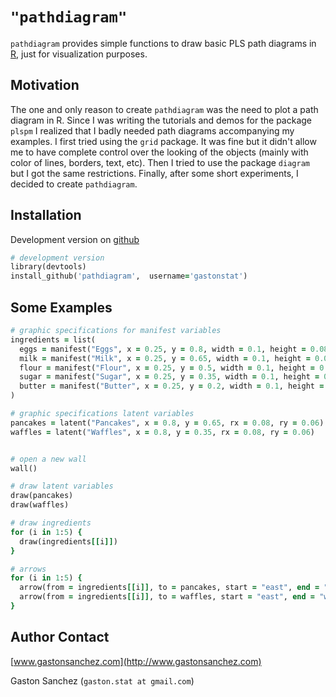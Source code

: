 # `"pathdiagram"`

`pathdiagram` provides simple functions to draw basic PLS path diagrams in [R](http://www.r-project.org/), just for visualization purposes.


## Motivation

The one and only reason to create `pathdiagram` was the need to plot a path diagram in R. Since I was writing the tutorials and demos for the package `plspm` I realized that I badly needed path diagrams accompanying my examples. I first tried using the `grid` package. It was fine but it didn't allow me to have complete control over the looking of the objects (mainly with color of lines, borders, text, etc). Then I tried to use the package `diagram` but I got the same restrictions. Finally, after some short experiments, I decided to create `pathdiagram`.  


## Installation

Development version on [github](https://github.com/gastonstat/pathdiagram)
```ruby
# development version 
library(devtools)
install_github('pathdiagram',  username='gastonstat')
```

## Some Examples

```ruby
# graphic specifications for manifest variables
ingredients = list(
  eggs = manifest("Eggs", x = 0.25, y = 0.8, width = 0.1, height = 0.08),
  milk = manifest("Milk", x = 0.25, y = 0.65, width = 0.1, height = 0.08),
  flour = manifest("Flour", x = 0.25, y = 0.5, width = 0.1, height = 0.08),
  sugar = manifest("Sugar", x = 0.25, y = 0.35, width = 0.1, height = 0.08),
  butter = manifest("Butter", x = 0.25, y = 0.2, width = 0.1, height = 0.08)
)

# graphic specifications latent variables
pancakes = latent("Pancakes", x = 0.8, y = 0.65, rx = 0.08, ry = 0.06)
waffles = latent("Waffles", x = 0.8, y = 0.35, rx = 0.08, ry = 0.06)


# open a new wall
wall()

# draw latent variables
draw(pancakes)
draw(waffles)

# draw ingredients
for (i in 1:5) {
  draw(ingredients[[i]])
}

# arrows
for (i in 1:5) {
  arrow(from = ingredients[[i]], to = pancakes, start = "east", end = "west")
  arrow(from = ingredients[[i]], to = waffles, start = "east", end = "west")
}
```

## Author Contact 

[www.gastonsanchez.com](http://www.gastonsanchez.com)

Gaston Sanchez (`gaston.stat at gmail.com`)

